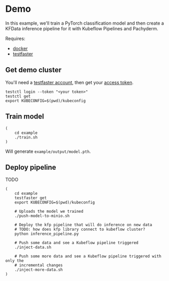 # Demo

In this example, we'll train a PyTorch classification model and then create a KFData inference pipeline for it with Kubeflow Pipelines and Pachyderm.

Requires:
- [docker](https://docs.docker.com/engine/install/)
- [testfaster](https://testfaster.ci)

## Get demo cluster

You'll need a [testfaster account](https://testfaster.ci/login), then get your [access token](https://testfaster.ci/access_token).

```
testctl login --token "<your token>"
testctl get
export KUBECONFIG=$(pwd)/kubeconfig
```

## Train model

```
(
    cd example
    ./train.sh
)
```

Will generate `example/output/model.pth`.

## Deploy pipeline

TODO

```
(
    cd example
    testfaster get
    export KUBECONFIG=$(pwd)/kubeconfig

    # Uploads the model we trained
    ./push-model-to-minio.sh

    # Deploy the kfp pipeline that will do inference on new data
    # TODO: how does kfp library connect to kubeflow cluster?
    python inference_pipeline.py

    # Push some data and see a Kubeflow pipeline triggered
    ./inject-data.sh

    # Push some more data and see a Kubeflow pipeline triggered with only the
    # incremental changes
    ./inject-more-data.sh
)
```


